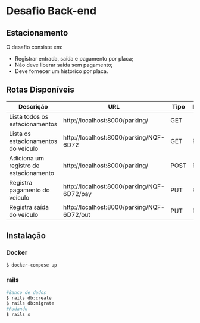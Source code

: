 # Desafio Back-end 
## Estacionamento

O desafio consiste em:
- Registrar entrada, saída e pagamento por placa;
- Não deve liberar saída sem pagamento;
- Deve fornecer um histórico por placa.

## Rotas Disponíveis 
| Descrição | URL | Tipo | Parâmetros 
| ------ | ------ | ------ | ------ |
| Lista todos os estacionamentos | http://localhost:8000/parking/ | GET ||
| Lista os estacionamentos do veículo | http://localhost:8000/parking/NQF-6D72 | GET | Plate|
| Adiciona um registro de estacionamento | http://localhost:8000/parking/ | POST | Plate|
| Registra pagamento do veículo | http://localhost:8000/parking/NQF-6D72/pay | PUT | Plate|
| Registra saída do veículo | http://localhost:8000/parking/NQF-6D72/out | PUT | Plate|

## Instalação

### Docker
```sh
$ docker-compose up
```

### rails
```sh
#Banco de dados
$ rails db:create 
$ rails db:migrate
#Rodando
$ rails s
```